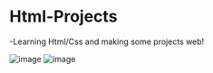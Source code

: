 # Html-Projects

-Learning Html/Css and making some projects web!



![image](https://user-images.githubusercontent.com/92697766/212147293-d7b7107e-ca7e-4bbd-badb-a02d59458961.png)
![image](https://user-images.githubusercontent.com/92697766/212147327-8fd5780a-4c39-4702-b5a2-5fbce90d52d5.png)
